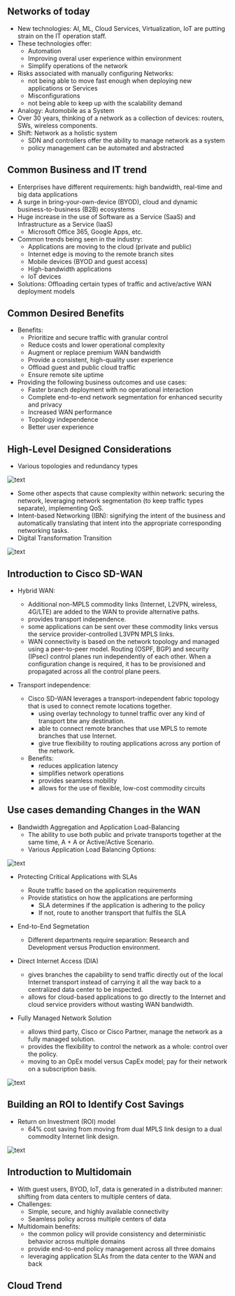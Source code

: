## Networks of today

- New technologies: AI, ML, Cloud Services, Virtualization, IoT are putting strain on the IT operation staff.
- These technologies offer:
  - Automation
  - Improving overal user experience within environment
  - Simplify operations of the network
- Risks associated with manually configuring Networks:
  - not being able to move fast enough when deploying new applications or Services
  - Misconfigurations
  - not being able to keep up with the scalability demand
- Analogy: Automobile as a System
- Over 30 years, thinking of a network as a collection of devices: routers, SWs, wireless components.
- Shift: Network as a holistic system
  - SDN and controllers offer the ability to manage network as a system
  - policy management can be automated and abstracted

## Common Business and IT trend

- Enterprises have different requirements: high bandwidth, real-time and big data applications
- A surge in bring-your-own-device (BYOD), cloud and dynamic business-to-business (B2B) ecosystems
- Huge increase in the use of Software as a Service (SaaS) and Infrastructure as a Service (IaaS)
  - Microsoft Office 365, Google Apps, etc.
- Common trends being seen in the industry:
  - Applications are moving to the cloud (private and public)
  - Internet edge is moving to the remote branch sites
  - Mobile devices (BYOD and guest access)
  - High-bandwidth applications
  - IoT devices
- Solutions: Offloading certain types of traffic and active/active WAN deployment models

## Common Desired Benefits

- Benefits:
  - Prioritize and secure traffic with granular control
  - Reduce costs and lower operational complexity
  - Augment or replace premium WAN bandwidth
  - Provide a consistent, high-quality user experience
  - Offload guest and public cloud traffic
  - Ensure remote site uptime
- Providing the following business outcomes and use cases:
  - Faster branch deployment with no operational interaction
  - Complete end-to-end network segmentation for enhanced security and privacy
  - Increased WAN performance
  - Topology independence
  - Better user experience

## High-Level Designed Considerations

- Various topologies and redundancy types

![text](images/figure-1.3.PNG)
- Some other aspects that cause complexity within network: securing the network, leveraging network segmentation (to keep traffic types separate), implementing QoS.
- Intent-based Networking (IBN): signifying the intent of the business and automatically translating that intent into the appropriate corresponding networking tasks.
- Digital Transformation Transition

![text](images/figure-1.4.PNG)

## Introduction to Cisco SD-WAN

- Hybrid WAN:
  - Additional non-MPLS commodity links (Internet, L2VPN, wireless, 4G/LTE) are added to the WAN to provide alternative paths.
  - provides transport independence.
  - some applications can be sent over these commodity links versus the service provider-controlled L3VPN MPLS links.
  - WAN connectivity is based on the network topology and managed using a peer-to-peer model. Routing (OSPF, BGP) and security (IPsec) control planes
  run independently of each other. When a configuration change is required, it has to be provisioned and propagated across all the control plane peers.

- Transport independence:
  - Cisco SD-WAN leverages a transport-independent fabric topology that is used to connect remote locations together.
    - using overlay technology to tunnel traffic over any kind of transport btw any destination.
    - able to connect remote branches that use MPLS to remote branches that use Internet.
    - give true flexibility to routing applications across any portion of the network.
  - Benefits: 
    - reduces application latency
    - simplifies network operations
    - provides seamless mobility
    - allows for the use of flexible, low-cost commodity circuits

## Use cases demanding Changes in the WAN

- Bandwidth Aggregation and Application Load-Balancing
  - The ability to use both public and private transports together at the same time, A + A or Active/Active Scenario.
  - Various Application Load Balancing Options: 

![text](images/figure-1.4.PNG)

- Protecting Critical Applications with SLAs
  - Route traffic based on the application requirements
  - Provide statistics on how the applications are performing
    - SLA determines if the application is adhering to the policy
    - If not, route to another transport that fulfils the SLA

- End-to-End Segmetation
  - Different departments require separation: Research and Development versus Production environment.

- Direct Internet Access (DIA)
  - gives branches the capability to send traffic directly out of the local Internet transport instead of carrying it all the way back to a centralized data center to be inspected.
  - allows for cloud-based applications to go directly to the Internet and cloud service providers without wasting WAN bandwidth.

- Fully Managed Network Solution
  - allows third party, Cisco or Cisco Partner, manage the network as a fully managed solution.
  - provides the flexibility to control the network as a whole: control over the policy.
  - moving to an OpEx model versus CapEx model; pay for their network on a subscription basis.

![text](images/figure-1.11-12.png)
## Building an ROI to Identify Cost Savings

- Return on Investment (ROI) model
  - 64% cost saving from moving from dual MPLS link design to a dual commodity Internet link design.

![text](images/figure-1.13.png)

## Introduction to Multidomain

- With guest users, BYOD, IoT, data is generated in a distributed manner: shifting from data centers to multiple centers of data.
- Challenges: 
  - Simple, secure, and highly available connectivity 
  - Seamless policy across multiple centers of data
- Multidomain benefits:
  - the common policy will provide consistency and deterministic behavior across multiple domains
  - provide end-to-end policy management across all three domains
  - leveraging application SLAs from the data center to the WAN and back

## Cloud Trend 
